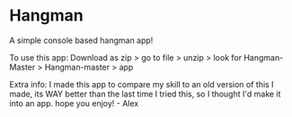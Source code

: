 # Hangman
A simple console based hangman app!

To use this app: Download as zip > go to file > unzip > look for Hangman-Master > Hangman-master > app

Extra info: I made this app to compare my skill to an old version of this I made, its WAY better than the last time I tried this, so I thought I'd make it into an app. hope you enjoy! - Alex

